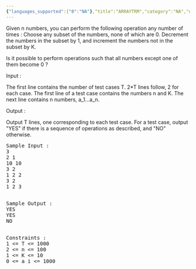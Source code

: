 ```yaml
---
{"languages_supported":{"0":"NA"},"title":"ARRAYTRM","category":"NA","old_version":true,"problem_code":"ARRAYTRM","tags":{"0":"NA"},"layout":"problem"}
---
```


<p>
Given n numbers, you can perform the following operation any number of times : Choose any subset of the numbers, none of which are 0. Decrement the numbers in the subset by 1, and increment the numbers not in the subset by K. 
</p>

<p>
Is it possible to perform operations such that all numbers except one of them become 0 ?
</p>

<p>
Input :
</p>

<p>
The first line contains the number of test cases T. 2*T lines follow, 2 for each case. The first line of a test case contains the numbers n and K. The next line contains n numbers, a_1...a_n.
</p>

<p>
Output :
</p>

<p>
Output T lines, one corresponding to each test case. For a test case, output "YES" if there is a sequence of operations as described, and "NO" otherwise.
</p>


<pre>
Sample Input :
3
2 1
10 10
3 2
1 2 2
3 2
1 2 3

</pre>

<pre>
Sample Output :
YES
YES
NO

</pre>

<pre>
Constraints :
1 &lt;= T &lt;= 1000
2 &lt;= n &lt;= 100
1 &lt;= K &lt;= 10
0 &lt;= a_i &lt;= 1000
</pre>    